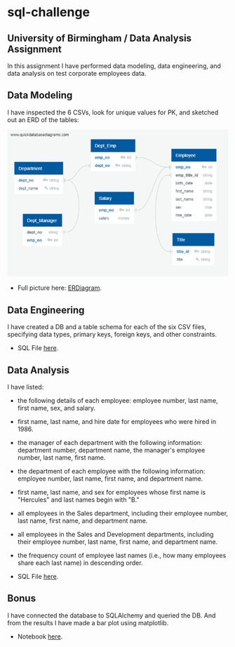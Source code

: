 # sql-challenge
## University of Birmingham / Data Analysis Assignment

In this assignment I have performed data modeling, data engineering, and data analysis on test corporate employees data.

## Data Modeling

I have inspected the 6 CSVs, look for unique values for PK, and sketched out an ERD of the tables:

<img src="/EmployeeSQL/ERD.png" width="600">

* Full picture here: [ERDiagram](/EmployeeSQL/ERD.png).

## Data Engineering

I have created a DB and a table schema for each of the six CSV files, specifying data types, primary keys, foreign keys, and other constraints.

* SQL File [here](/EmployeeSQL/create-tables-employee-db.sql).

## Data Analysis

I have listed: 
* the following details of each employee: employee number, last name, first name, sex, and salary.

* first name, last name, and hire date for employees who were hired in 1986.

* the manager of each department with the following information: department number, department name, the manager's employee number, last name, first name.

* the department of each employee with the following information: employee number, last name, first name, and department name.

* first name, last name, and sex for employees whose first name is "Hercules" and last names begin with "B."

* all employees in the Sales department, including their employee number, last name, first name, and department name.

* all employees in the Sales and Development departments, including their employee number, last name, first name, and department name.

* the frequency count of employee last names (i.e., how many employees share each last name) in descending order.

* SQL File [here](/EmployeeSQL/analysis-queries.sql).

## Bonus

I have connected the database to SQLAlchemy and queried the DB. And from the results I have made a bar plot using matplotlib.

* Notebook [here](/EmployeeSQL/data-modeling-and-analysis.ipynb).

